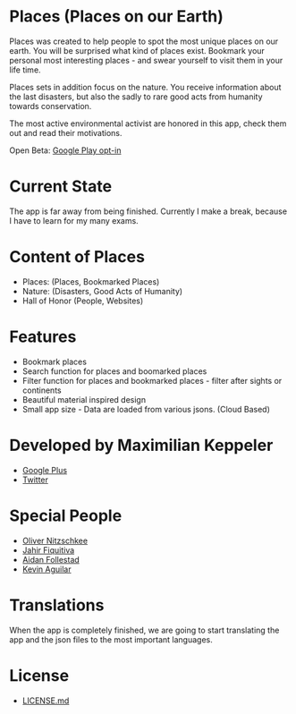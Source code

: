# Places (Places on our Earth)

Places was created to help people to spot the most unique places on our earth. 
You will be surprised what kind of places exist. Bookmark your personal most interesting places - and swear yourself to visit them in your life time.

Places sets in addition focus on the nature. You receive information about the last disasters, but also the sadly to rare good acts from humanity towards conservation.

The most active environmental activist are honored in this app, check them out and read their motivations.

Open Beta: <a href="https://play.google.com/apps/testing/com.mk.places" target="_blank">Google Play opt-in</a>

# Current State
The app is far away from being finished. Currently I make a break, because I have to learn for my many exams. 

# Content of Places
- Places: (Places, Bookmarked Places)
- Nature: (Disasters, Good Acts of Humanity)
- Hall of Honor (People, Websites)

# Features
- Bookmark places
- Search function for places and boomarked places
- Filter function for places and bookmarked places - filter after sights or continents
- Beautiful material inspired design
- Small app size - Data are loaded from various jsons. (Cloud Based)
 
# Developed by Maximilian Keppeler
- <a href="https://plus.google.com/+MaxKeppeler/posts" target="_blank">Google Plus</a>
- <a href="https://twitter.com/maxKeppeler" target="_blank">Twitter</a>

# Special People
- <a href="https://plus.google.com/+OliverNitzschkee/posts" target="_blank">Oliver Nitzschkee</a>
- <a href="https://plus.google.com/+JahirFiquitivaJDev/posts" target="_blank">Jahir Fiquitiva</a>
- <a href="https://plus.google.com/+AidanFollestad/posts" target="_blank">Aidan Follestad</a> 
- <a href="https://plus.google.com/+KevinAguilarC/posts" target="_blank">Kevin Aguilar</a> 

# Translations
When the app is completely finished, we are going to start translating the app and the json files to the most important languages.

# License
- <a href="https://github.com/MaximilianKeppeler/Places/blob/master/LICENSE.md" target="_blank">LICENSE.md</a>


